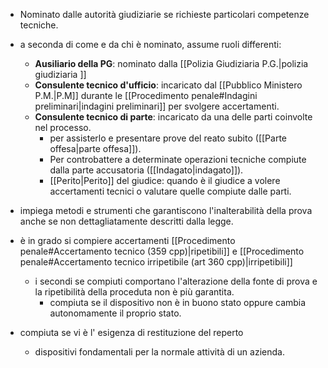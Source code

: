 

- Nominato dalle autorità giudiziarie se richieste particolari competenze tecniche.

- a seconda di come e da chi è nominato, assume ruoli differenti:
	- **Ausiliario della PG**: nominato dalla [[Polizia Giudiziaria P.G.|polizia giudiziaria ]]
	- **Consulente tecnico d'ufficio**: incaricato dal [[Pubblico Ministero P.M.|P.M]] durante le [[Procedimento penale#Indagini preliminari|indagini preliminari]] per svolgere accertamenti.
	- **Consulente tecnico di parte**: incaricato da una delle parti coinvolte nel processo.
		- per assisterlo e presentare prove del reato subito ([[Parte offesa|parte offesa]]).
		- Per controbattere a determinate operazioni tecniche compiute dalla parte accusatoria ([[Indagato|indagato]]).
		- [[Perito|Perito]] del giudice: quando è il giudice a volere accertamenti tecnici o valutare quelle compiute dalle parti. 

- impiega metodi e strumenti che garantiscono l'inalterabilità della prova anche se non dettagliatamente descritti dalla legge.

- è in grado si compiere accertamenti [[Procedimento penale#Accertamento tecnico (359 cpp)|ripetibili]] e [[Procedimento penale#Accertamento tecnico irripetibile (art 360 cpp)|irripetibili]]
	- i secondi se compiuti comportano l'alterazione della fonte di prova e la ripetibilità della proceduta non è più garantita. 
		- compiuta se il dispositivo non è in buono stato oppure cambia autonomamente il proprio stato. 
- compiuta se vi è l' esigenza di restituzione del reperto
	- dispositivi fondamentali per la normale attività di un azienda.